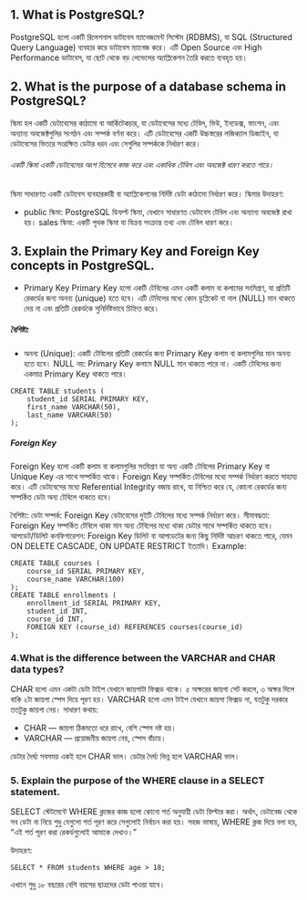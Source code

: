 ## 1. What is PostgreSQL?

PostgreSQL হলো একটি রিলেশনাল ডাটাবেস ম্যানেজমেন্ট সিস্টেম (RDBMS), যা SQL (Structured Query Language) ব্যবহার করে ডাটাবেস ম্যানেজ করে। এটি Open Source এবং High Performance ডাটাবেস, যা ছোট থেকে বড় লেভেলের অ্যাপ্লিকেশন তৈরি করতে ব্যবহৃত হয়।

## 2. What is the purpose of a database schema in PostgreSQL?

স্কিমা হল একটি ডেটাবেসের কাঠামো বা আর্কিটেকচার, যা ডেটাবেসের মধ্যে টেবিল, ভিউ, ইনডেক্স, ফাংশন, এবং অন্যান্য অবজেক্টগুলির সংগঠন এবং সম্পর্ক বর্ণনা করে। এটি ডেটাবেসের একটি উচ্চস্তরের লজিক্যাল ডিজাইন, যা ডেটাবেসের ভিতরে সংরক্ষিত ডেটার ধরন এবং সেগুলির সম্পর্ককে নির্ধারণ করে।

###### একটি স্কিমা একটি ডেটাবেসের অংশ হিসেবে কাজ করে এবং একাধিক টেবিল এবং অবজেক্ট ধারণ করতে পারে।
স্কিমা সাধারণত একটি ডেটাবেস ব্যবহারকারী বা অ্যাপ্লিকেশনের নির্দিষ্ট ডেটা কাঠামো নির্ধারণ করে।
স্কিমার উদাহরণ:
- public স্কিমা: PostgreSQL ডিফল্ট স্কিমা, যেখানে সাধারণত ডেটাবেস টেবিল এবং অন্যান্য অবজেক্ট রাখা হয়।
sales স্কিমা: একটি পৃথক স্কিমা যা বিক্রয় সংক্রান্ত তথ্য এবং টেবিল ধারণ করে।

## 3. Explain the Primary Key and Foreign Key concepts in PostgreSQL.

-  Primary Key
Primary Key হলো একটি টেবিলের এমন একটি কলাম বা কলামের সংমিশ্রণ, যা প্রতিটি রেকর্ডের জন্য অনন্য (unique) হতে হবে। এটি টেবিলের মধ্যে কোন ডুপ্লিকেট বা নাল (NULL) মান থাকতে দেয় না এবং প্রতিটি রেকর্ডকে সুনির্দিষ্টভাবে চিহ্নিত করে।

##### বৈশিষ্ট্য:
- অনন্য (Unique): একটি টেবিলের প্রতিটি রেকর্ডের জন্য Primary Key কলাম বা কলামগুলির মান অনন্য হতে হবে।
NULL নয়: Primary Key কলামে NULL মান থাকতে পারে না।
একটি টেবিলের জন্য একমাত্র Primary Key থাকতে পারে।

```
CREATE TABLE students (
    student_id SERIAL PRIMARY KEY,
    first_name VARCHAR(50),
    last_name VARCHAR(50)
);
```

 ##### Foreign Key
Foreign Key হলো একটি কলাম বা কলামগুলির সংমিশ্রণ যা অন্য একটি টেবিলের Primary Key বা Unique Key এর সাথে সম্পর্কিত থাকে। Foreign Key সম্পর্কিত টেবিলের মধ্যে সম্পর্ক নির্ধারণ করতে সাহায্য করে। এটি ডেটাবেসের মধ্যে Referential Integrity বজায় রাখে, যা নিশ্চিত করে যে, কোনো রেকর্ডের জন্য সম্পর্কিত ডেটা অন্য টেবিলে থাকতে হবে।

বৈশিষ্ট্য:
ডেটা সম্পর্ক: Foreign Key ডেটাবেসের দুইটি টেবিলের মধ্যে সম্পর্ক নির্ধারণ করে।
সীমাবদ্ধতা: Foreign Key সম্পর্কিত টেবিলে থাকা মান অন্য টেবিলের মধ্যে থাকা ডেটার সাথে সম্পর্কিত থাকতে হবে।
আপডেট/ডিলিট কনফিগারেশন: Foreign Key ডিলিট বা আপডেটের জন্য কিছু নির্দিষ্ট আচরণ থাকতে পারে, যেমন ON DELETE CASCADE, ON UPDATE RESTRICT ইত্যাদি।
Example: 
```
CREATE TABLE courses (
    course_id SERIAL PRIMARY KEY,
    course_name VARCHAR(100)
);
CREATE TABLE enrollments (
    enrollment_id SERIAL PRIMARY KEY,
    student_id INT,
    course_id INT,
    FOREIGN KEY (course_id) REFERENCES courses(course_id)
);
```

### 4.What is the difference between the VARCHAR and CHAR data types?
CHAR হলো এমন একটা ডেটা টাইপ যেখানে জায়গাটা ফিক্সড থাকে। ৫ অক্ষরের জায়গা সেট করলে, ৩ অক্ষর দিলে বাকি ২টা জায়গা স্পেস দিয়ে পূরণ হয়।
VARCHAR হলো এমন টাইপ যেখানে জায়গা ফিক্সড না, যতটুকু দরকার ততটুকু জায়গা নেয়।
সাধারণ কথায়:
- CHAR — জায়গা ঠিকমতো ধরে রাখে, বেশি স্পেস নষ্ট হয়।
- VARCHAR — প্রয়োজনীয় জায়গা নেয়, স্পেস বাঁচায়।

ডেটার দৈর্ঘ্য সবসময় একই হলে CHAR ভাল।
ডেটার দৈর্ঘ্য ভিন্ন হলে VARCHAR ভাল।

### 5. Explain the purpose of the WHERE clause in a SELECT statement.

SELECT স্টেটমেন্টে WHERE ক্লজের কাজ হলো কোনো শর্ত অনুযায়ী ডেটা ফিল্টার করা। অর্থাৎ, ডেটাবেজ থেকে সব ডেটা না নিয়ে শুধু যেগুলো শর্ত পূরণ করে সেগুলোই নির্বাচন করা হয়।
সহজ ভাষায়, WHERE ক্লজ দিয়ে বলা হয়, “এই শর্ত পূরণ করা রেকর্ডগুলোই আমাকে দেখাও।”

উদাহরণ:
```
SELECT * FROM students WHERE age > 18;
```
এখানে শুধু ১৮ বছরের বেশি বয়সের ছাত্রদের ডেটা পাওয়া যাবে।